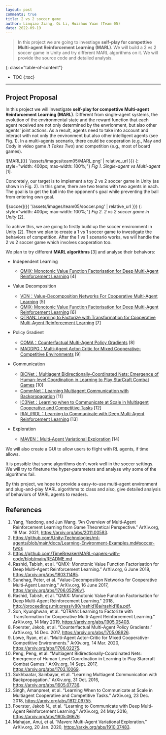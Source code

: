 ```yaml
---
layout: post
comments: true
title: 2 vs 2 soccer game
author: Linqiao Jiang, Qi Li, Huizhuo Yuan (Team 05)
date: 2022-09-19
---
```



> In this project we are going to investiage **self-play for compettive Multi-agent Reinforcement Learning (MARL)**. We will build a 2 vs 2 soccer game in Unity and try different MARL algorithms on it. We will provide the source code and detailed analysis.

<!--more-->
{: class="table-of-content"}
* TOC
{:toc}

---

## Project Proposal 

In this project we will investigate **self-play for compettive Multi-agent Reinforcement Learning (MARL)**. Different from single-agent systems, the evolution of the environmental state and the reward function that each agent received are not only determined by the envrionment, but also other agents' joint actions. As a result, agents need to take into account and interact with not only the environment but also other intelligent agents (see Fig. 1). In a multi-agents scenario, there could be cooperation (e.g., May and Cody in video game *It Takes Two*) and competition (e.g., most of board games).

![MARL]({{ '/assets/images/team05/MARL.png' | relative_url }})
{: style="width: 400px; max-width: 100%;"}
*Fig 1. Single-agent vs Multi-agent* [1].

Concretely, our target is to implement a toy 2 vs 2 soccer game in Unity (as shown in Fig. 2). In this game, there are two teams with two agents in each. The goal is to get the ball into the opponent's goal while preventing the ball from entering own goal.

![soccer]({{ '/assets/images/team05/soccer.png' | relative_url }})
{: style="width: 400px; max-width: 100%;"}
*Fig 2. 2 vs 2 soccer game in Unity* [2].

To achive this, we are going to firstly build up the soccer environment in Unity [2]. Then we plan to create a 1 vs 1 soccer game to investigate the behaviors of competition. After the 1 vs 1 scenario works, we will handle the 2 vs 2 soccer game which involves cooperation too.

We plan to try different **MARL algorithms** [3] and analyse their behaivors:

- Independent Learning
  - [QMIX: Monotonic Value Function Factorisation for Deep Multi-Agent Reinforcement Learning](https://arxiv.org/pdf/1803.11485.pdf) [4]

- Value Decomposition
  - [VDN：Value-Decomposition Networks For Cooperative Multi-Agent Learning](https://arxiv.org/pdf/1706.05296) [5]
  - [QMIX: Monotonic Value Function Factorisation for Deep Multi-Agent Reinforcement Learning](http://proceedings.mlr.press/v80/rashid18a/rashid18a.pdf) [6]
  - [QTRAN: Learning to Factorize with Transformation for Cooperative Multi-Agent Reinforcement Learning](https://arxiv.org/abs/1905.05408) [7]

- Policy Gradient
  - [COMA：Counterfactual Multi-Agent Policy Gradients](https://arxiv.org/abs/1705.08926) [8]
  - [MADDPG：Multi-Agent Actor-Critic for Mixed Cooperative-Competitive Environments](https://arxiv.org/pdf/1706.02275.pdf&quot;&gt;Multi-Agent) [9]

- Communication
  - [BiCNet：Multiagent Bidirectionally-Coordinated Nets: Emergence of Human-level Coordination in Learning to Play StarCraft Combat Games](https://arxiv.org/abs/1703.10069) [10]
  - [CommNet：Learning Multiagent Communication with Backpropagation](https://arxiv.org/abs/1605.07736) [11]
  - [IC3Net：Learning when to Communicate at Scale in Multiagent Cooperative and Competitive Tasks](https://arxiv.org/abs/1812.09755) [12]
  - [RIAL/RIDL：Learning to Communicate with Deep Multi-Agent Reinforcement Learning](https://arxiv.org/abs/1605.06676) [13]

- Exploration
  - [MAVEN：Multi-Agent Variational Exploration](https://arxiv.org/pdf/1910.07483) [14]

We will also create a GUI to allow users to flight with RL agents, if time allows.

It is possible that some algorithms don't work well in the soccer settings. We will try to finetune the hyper-parameters and analyse why some of the algorithms fail.

By this project, we hope to provide a easy-to-use multi-agent environment and plug-and-play MARL algorithms to class and also, give detailed analysis of behaviors of MARL agents to readers.

## References

1. Yang, Yaodong, and Jun Wang. “An Overview of Multi-Agent Reinforcement Learning from Game Theoretical Perspective.” ArXiv.org, 18 Mar. 2021, https://arxiv.org/abs/2011.00583. 
2. https://github.com/Unity-Technologies/ml-agents/blob/main/docs/Learning-Environment-Examples.md#soccer-twos
3. https://github.com/TimeBreaker/MARL-papers-with-code/blob/main/README.md
4. Rashid, Tabish, et al. “QMIX: Monotonic Value Function Factorisation for Deep Multi-Agent Reinforcement Learning.” ArXiv.org, 6 June 2018, https://arxiv.org/abs/1803.11485. 
5. Sunehag, Peter, et al. “Value-Decomposition Networks for Cooperative Multi-Agent Learning.” ArXiv.org, 16 June 2017, https://arxiv.org/abs/1706.05296v1. 
6. Rashid, Tabish, et al. "QMIX: Monotonic Value Function Factorisation for Deep Multi-Agent Reinforcement Learning." 2018, http://proceedings.mlr.press/v80/rashid18a/rashid18a.pdf. 
7. Son, Kyunghwan, et al. “QTRAN: Learning to Factorize with Transformation for Cooperative Multi-Agent Reinforcement Learning.” ArXiv.org, 14 May 2019, https://arxiv.org/abs/1905.05408. 
8. Foerster, Jakob, et al. “Counterfactual Multi-Agent Policy Gradients.” ArXiv.org, 14 Dec. 2017, https://arxiv.org/abs/1705.08926. 
9. Lowe, Ryan, et al. “Multi-Agent Actor-Critic for Mixed Cooperative-Competitive Environments.” ArXiv.org, 14 Mar. 2020, https://arxiv.org/abs/1706.02275. 
10. Peng, Peng, et al. “Multiagent Bidirectionally-Coordinated Nets: Emergence of Human-Level Coordination in Learning to Play Starcraft Combat Games.” ArXiv.org, 14 Sept. 2017, https://arxiv.org/abs/1703.10069. 
11. Sukhbaatar, Sainbayar, et al. “Learning Multiagent Communication with Backpropagation.” ArXiv.org, 31 Oct. 2016, https://arxiv.org/abs/1605.07736. 
12. Singh, Amanpreet, et al. “Learning When to Communicate at Scale in Multiagent Cooperative and Competitive Tasks.” ArXiv.org, 23 Dec. 2018, https://arxiv.org/abs/1812.09755. 
13. Foerster, Jakob N., et al. “Learning to Communicate with Deep Multi-Agent Reinforcement Learning.” ArXiv.org, 24 May 2016, https://arxiv.org/abs/1605.06676. 
14. Mahajan, Anuj, et al. “Maven: Multi-Agent Variational Exploration.” ArXiv.org, 20 Jan. 2020, https://arxiv.org/abs/1910.07483. 
